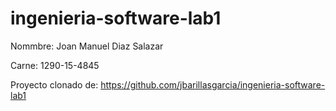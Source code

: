 # ingenieria-software-lab1

Nommbre: Joan Manuel Diaz Salazar

Carne: 1290-15-4845


Proyecto clonado de: https://github.com/jbarillasgarcia/ingenieria-software-lab1

